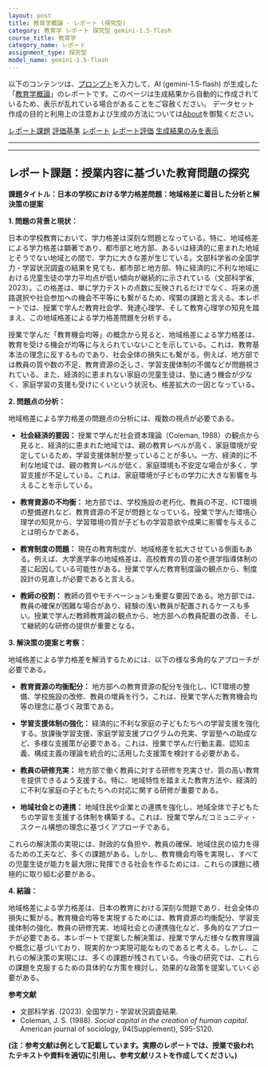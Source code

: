 ```yaml
---
layout: post
title: 教育学概論 - レポート (探究型)
category: 教育学 レポート 探究型 gemini-1.5-flash
course_title: 教育学
category_name: レポート
assignment_type: 探究型
model_name: gemini-1.5-flash
---
```


以下のコンテンツは、[プロンプト](https://github.com/takedatoshiyuki/synthetic_assignments/tree/main/generated/教育学/gemini-1.5-flash/prompt_レポート-探究型.md)を入力して、AI (gemini-1.5-flash) が生成した「[教育学概論](/contents/教育学/)」のレポートです。このページは生成結果から自動的に作成されているため、表示が乱れている場合があることをご容赦ください。
データセット作成の目的と利用上の注意および生成の方法については[About](/About)を御覧ください。

[レポート課題](../レポート課題-探究型)
[評価基準](../評価基準-探究型)
[レポート](../レポート-探究型)
[レポート評価](../レポート評価-探究型)
[生成結果のみを表示](https://github.com/takedatoshiyuki/synthetic_assignments/tree/main/generated/教育学/gemini-1.5-flash/レポート-探究型.md)
  

***
***
  
## レポート課題：授業内容に基づいた教育問題の探究

**課題タイトル：日本の学校における学力格差問題：地域格差に着目した分析と解決策の提案**

**1. 問題の背景と現状：**

日本の学校教育において、学力格差は深刻な問題となっている。特に、地域格差による学力格差は顕著であり、都市部と地方部、あるいは経済的に恵まれた地域とそうでない地域との間で、学力に大きな差が生じている。文部科学省の全国学力・学習状況調査の結果を見ても、都市部と地方部、特に経済的に不利な地域における児童生徒の学力平均点が低い傾向が継続的に示されている（文部科学省, 2023）。この格差は、単に学力テストの点数に反映されるだけでなく、将来の進路選択や社会参加への機会不平等にも繋がるため、喫緊の課題と言える。本レポートでは、授業で学んだ教育社会学、発達心理学、そして教育心理学の知見を踏まえ、この地域格差による学力格差問題を分析する。

授業で学んだ「教育機会均等」の概念から見ると、地域格差による学力格差は、教育を受ける機会が均等に与えられていないことを示している。これは、教育基本法の理念に反するものであり、社会全体の損失にも繋がる。例えば、地方部では教員の質や数の不足、教育資源の乏しさ、学習支援体制の不備などが問題視されている。また、経済的に恵まれない家庭の児童生徒は、塾に通う機会が少なく、家庭学習の支援も受けにくいという状況も、格差拡大の一因となっている。


**2. 問題点の分析：**

地域格差による学力格差の問題点の分析には、複数の視点が必要である。

* **社会経済的要因：**  授業で学んだ社会資本理論（Coleman, 1988）の観点から見ると、経済的に恵まれた地域では、親の教育レベルが高く、家庭環境が安定しているため、学習支援体制が整っていることが多い。一方、経済的に不利な地域では、親の教育レベルが低く、家庭環境も不安定な場合が多く、学習支援が不足している。これは、家庭環境が子どもの学力に大きな影響を与えることを示している。

* **教育資源の不均衡：**  地方部では、学校施設の老朽化、教員の不足、ICT環境の整備遅れなど、教育資源の不足が問題となっている。授業で学んだ環境心理学の知見から、学習環境の質が子どもの学習意欲や成果に影響を与えることは明らかである。

* **教育制度の問題：**  現在の教育制度が、地域格差を拡大させている側面もある。例えば、大学進学率の地域格差は、高校教育の質の差や進学指導体制の差に起因している可能性がある。授業で学んだ教育制度論の観点から、制度設計の見直しが必要であると言える。

* **教師の役割：** 教師の質やモチベーションも重要な要因である。地方部では、教員の確保が困難な場合があり、経験の浅い教員が配置されるケースも多い。授業で学んだ教師教育論の観点から、地方部への教員配置の改善、そして継続的な研修の提供が重要となる。


**3. 解決策の提案と考察：**

地域格差による学力格差を解消するためには、以下の様な多角的なアプローチが必要である。

* **教育資源の均衡配分：**  地方部への教育資源の配分を強化し、ICT環境の整備、学校施設の改修、教員の増員を行う。これは、授業で学んだ教育機会均等の理念に基づく政策である。

* **学習支援体制の強化：**  経済的に不利な家庭の子どもたちへの学習支援を強化する。放課後学習支援、家庭学習支援プログラムの充実、学習塾への助成など、多様な支援策が必要である。これは、授業で学んだ行動主義、認知主義、構成主義の理論を統合的に活用した支援策を検討する必要がある。

* **教員の研修充実：**  地方部で働く教員に対する研修を充実させ、質の高い教育を提供できるよう支援する。特に、地域特性を踏まえた教育方法や、経済的に不利な家庭の子どもたちへの対応に関する研修が重要である。

* **地域社会との連携：**  地域住民や企業との連携を強化し、地域全体で子どもたちの学習を支援する体制を構築する。これは、授業で学んだコミュニティ・スクール構想の理念に基づくアプローチである。


これらの解決策の実現には、財政的な負担や、教員の確保、地域住民の協力を得るための工夫など、多くの課題がある。しかし、教育機会均等を実現し、すべての児童生徒が能力を最大限に発揮できる社会を作るためには、これらの課題に積極的に取り組む必要がある。


**4. 結論：**

地域格差による学力格差は、日本の教育における深刻な問題であり、社会全体の損失に繋がる。教育機会均等を実現するためには、教育資源の均衡配分、学習支援体制の強化、教員の研修充実、地域社会との連携強化など、多角的なアプローチが必要である。本レポートで提案した解決策は、授業で学んだ様々な教育理論や概念に基づいており、現実的かつ実現可能なものであると考える。しかし、これらの解決策の実現には、多くの課題が残されている。今後の研究では、これらの課題を克服するための具体的な方策を検討し、効果的な政策を提案していく必要がある。


**参考文献**

* 文部科学省. (2023). 全国学力・学習状況調査結果.
* Coleman, J. S. (1988). *Social capital in the creation of human capital*. American journal of sociology, 94(Supplement), S95-S120.


**(注：参考文献は例として記載しています。実際のレポートでは、授業で扱われたテキストや資料を適切に引用し、参考文献リストを作成してください。)**
